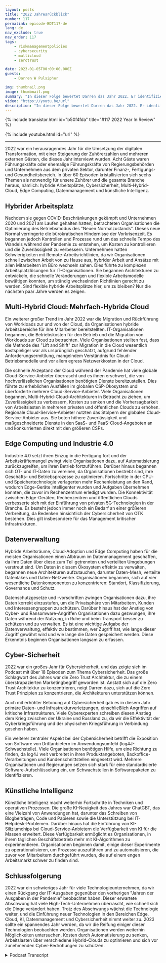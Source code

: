```yaml
---
layout: posts
title: "2022 Jahresrückblick"
number: 117
permalink: episode-EDT117-de
lang: de
nav_exclude: true
nav_order: 117
tags:
    - riskmanagementpolicies
    - cybersecurity
    - multicloud
    - zerotrust

date: 2023-01-05T00:00:00.000Z
guests:
    - Darren W Pulsipher

img: thumbnail.png
image: thumbnail.png
summary: "In dieser Folge bewertet Darren das Jahr 2022. Er identifiziert die am meisten besprochenen Themen im Podcast in 2022, darunter Datenmanagement, Künstliche Intelligenz, Cybersicherheit, Edge Computing und hybride Arbeitsplätze."
video: "https://youtu.be/url"
description: "In dieser Folge bewertet Darren das Jahr 2022. Er identifiziert die am meisten besprochenen Themen im Podcast in 2022, darunter Datenmanagement, Künstliche Intelligenz, Cybersicherheit, Edge Computing und hybride Arbeitsplätze."
---
```


<div>
{% include transistor.html id="b50f4fda" title="#117 2022 Year In Review" %}

{% include youtube.html id="url" %}
</div>

---

2022 war ein herausragendes Jahr für die Umsetzung der digitalen Transformation, mit einer Steigerung der Zuhörerzahlen und mehreren externen Gästen, die dieses Jahr interviewt wurden. Acht Gäste waren Führungskräfte oder ehemalige Führungskräfte von Regierungsbehörden und Unternehmen aus dem privaten Sektor, darunter Finanz-, Fertigungs- und Gesundheitsbereich. In über 60 Episoden kristallisierten sich sechs Themen als notwendig für unsere Zuhörer und die gesamte Branche heraus, nämlich: hybride Arbeitsplätze, Cybersicherheit, Multi-Hybrid-Cloud, Edge Computing, Datenmanagement und künstliche Intelligenz.

## Hybrider Arbeitsplatz

Nachdem sie gegen COVID-Beschränkungen gekämpft und Unternehmen 2020 und 2021 am Laufen gehalten hatten, betrachteten Organisationen die Optimierung des Betriebsmodus des "Neuen Normalzustands". Dieses neue Normal verringerte die bürokratischen Hindernisse der Vorkrisenzeit. Es begannen jedoch Kontrollen und Prozesse rund um das schnelle Tempo des Wandels während der Pandemie zu entstehen, um Kosten zu kontrollieren und die Zuverlässigkeit zu verbessern. Unternehmen hatten Schwierigkeiten mit Remote-Arbeitsrichtlinien, da wir Organisationen schnell zwischen Arbeit von zu Hause aus, hybrider Arbeit und Ansätze mit allen Mitarbeitern im Büro wechseln sahen. Dies führte zu komplexen Arbeitsplatzlösungen für IT-Organisationen. Sie begannen Architekturen zu entwickeln, die schnelle Veränderungen und flexible Arbeitsmodelle bewältigen konnten, um ständig wechselnden Richtlinien gerecht zu werden. Sind flexible hybride Arbeitsplätze hier, um zu bleiben? Nur die nächsten paar Jahre werden es zeigen.

## Multi-Hybrid Cloud: Mehrfach-Hybride Cloud

Ein weiterer großer Trend im Jahr 2022 war die Migration und Rückführung von Workloads zur und von der Cloud, da Organisationen hybride Arbeitsbereiche für ihre Mitarbeiter bereitstellten. IT-Organisationen begannen, die Betriebskosten für den Betrieb und die Migration von Workloads zur Cloud zu betrachten. Viele Organisationen stellten fest, dass die Methode des "Lift and Shift" zur Migration in die Cloud wesentlich kostspieliger war als ursprünglich geschätzt, aufgrund fehlender Anforderungsermittlung, mangelndem Verständnis für Cloud-Betriebsmodelle und vor allem egress Netzwerkkosten in der Cloud.

Die schnelle Akzeptanz der Cloud während der Pandemie hat viele globale Cloud-Service-Anbieter überrascht und es ihnen erschwert, die von hochverlässlichen Organisationen benötigten Dienste bereitzustellen. Dies führte zu erheblichen Ausfällen im globalen CSP-Ökosystem und überforderte mehrere Cloud-Service-Anbieter. Viele Organisationen begannen, Multi-Hybrid-Cloud-Architekturen in Betracht zu ziehen, um Zuverlässigkeit zu verbessern, Kosten zu senken und die Vorhersagbarkeit von Arbeitslasten in mehreren privaten und öffentlichen Clouds zu erhöhen. Regionale Cloud-Service-Anbieter nutzten das Stolpern der globalen Cloud-Service-Anbieter aus. Sie boten höhere Zuverlässigkeit und maßgeschneiderte Dienste in den SaaS- und PaaS-Cloud-Angeboten an und konkurrierten direkt mit den größeren CSPs.

## Edge Computing und Industrie 4.0

Industrie 4.0 setzt ihren Einzug in die Fertigung fort und der Arbeitskräftemangel zwingt viele Organisationen dazu, auf Automatisierung zurückzugreifen, um ihren Betrieb fortzuführen. Darüber hinaus begannen sich OT- und IT-Daten zu vereinen, da Organisationen bestrebt sind, ihre Geschäfts- und Betriebsprozesse zu optimieren. Fortschritte in der CPU- und Speichertechnologie verlagerten mehr Rechenleistung an den Rand, wodurch Edge-Geräte intelligenter wurden und Aufgaben übernehmen konnten, die zuvor im Rechenzentrum erledigt wurden. Die Konnektivität zwischen Edge-Geräten, Rechenzentren und öffentlichen Clouds verbesserte sich mit der Einführung von privaten 5G-Technologien in der Branche. Es besteht jedoch immer noch ein Bedarf an einer größeren Verbreitung, da Bedenken hinsichtlich der Cybersicherheit von OTK bestehen. Dies gilt insbesondere für das Management kritischer Infrastrukturen.

## Datenverwaltung

Hybride Arbeitsräume, Cloud-Adoption und Edge Computing haben für die meisten Organisationen einen Albtraum im Datenmanagement geschaffen, da ihre Daten über diese zum Teil getrennten und verteilten Umgebungen verstreut sind. Um Daten in diesem Ökosystem effektiv zu verwalten, begannen neue Architekturen aufzutauchen, darunter Daten-Mesh, verteilte Datenlakes und Daten-Netzwerke. Organisationen begannen, sich auf vier wesentliche Datenkomponenten zu konzentrieren: Standort, Klassifizierung, Governance und Schutz.

Datenschutzgesetze und -vorschriften zwingen Organisationen dazu, ihre Daten korrekt einzustufen, um die Privatsphäre von Mitarbeitern, Kunden und Interessengruppen zu schützen. Darüber hinaus hat der Anstieg von Cyber- und Ransomware-Angriffen Organisationen dazu gezwungen, ihre Daten während der Nutzung, in Ruhe und beim Transport besser zu schützen und zu verwalten. Es ist eine wichtige Aufgabe der Datenverwaltung, effektiv zu bestimmen, wer Zugriff hat, wie lange dieser Zugriff gewährt wird und wie lange die Daten gespeichert werden. Diese Erkenntnis beginnen Organisationen langsam zu erfassen.

## Cyber-Sicherheit

2022 war ein großes Jahr für Cybersicherheit, und das zeigte sich im Podcast mit über 18 Episoden zum Thema Cybersicherheit. Das große Schlagwort des Jahres war die Zero Trust Architektur, die zu einem überstrapazierten Marketingbegriff geworden ist. Anstatt sich auf die Zero Trust Architektur zu konzentrieren, neigt Darren dazu, sich auf die Zero Trust Prinzipien zu konzentrieren, die Architekturen unterstützen können.

Auch mit erhöhter Betonung auf Cybersicherheit gab es in diesem Jahr primäre Daten- und Infrastrukturverletzungen, einschließlich Angriffen auf kritische Infrastrukturen. Viele Cyberexperten schreiben diesen Anstieg dem Krieg zwischen der Ukraine und Russland zu, da wir die Effektivität der Cyberkriegsführung und der physischen Kriegsführung in Verbindung gesehen haben.

Ein weiterer zentraler Aspekt bei der Cybersicherheit betrifft die Exposition von Software von Drittanbietern im Anwendungsumfeld (log4J-Schwachstelle). Viele Organisationen benötigen Hilfe, um eine Richtung zu finden, da log4J weit verbreitet in ihren Produktangeboten, Backoffice-Verarbeitungen und Kundenschnittstellen eingesetzt wird. Mehrere Organisationen und Regierungen setzen sich stark für eine standardisierte Software-Aufschlüsselung ein, um Schwachstellen in Softwarepaketen zu identifizieren.

## Künstliche Intelligenz

Künstliche Intelligenz macht weiterhin Fortschritte in Techniken und operativen Prozessen. Die große KI-Neuigkeit des Jahres war ChatGBT, das eine Vielzahl von Anwendungen hat, darunter das Schreiben von Blogbeiträgen, Code und Papieren sowie die Unterstützung bei IT-Helpdesk-Problemen. Darüber hinaus hat die Einführung von KI-Siliziumchips bei Cloud-Service-Anbietern die Verfügbarkeit von KI für die Massen erweitert. Diese Verfügbarkeit ermöglicht es Organisationen, in ihrem täglichen Geschäftsbetrieb mehr mit KI-Algorithmen zu experimentieren. Organisationen beginnen damit, einige dieser Experimente zu operationalisieren, um Prozesse auszuführen und zu automatisieren, die zuvor von Mitarbeitern durchgeführt wurden, die auf einem engen Arbeitsmarkt schwer zu finden sind.

## Schlussfolgerung

2022 war ein schwieriges Jahr für viele Technologieunternehmen, da wir einen Rückgang der IT-Ausgaben gegenüber den vorherigen "Jahren der Ausgaben in der Pandemie" beobachtet haben. Dieser erwartete Abschwung hat viele High-Tech-Unternehmen überrascht, wie schnell sich die Dinge verändert haben. Trotz des Abschwungs wächst die Technologie weiter, und die Einführung neuer Technologien in den Bereichen Edge, Cloud, KI, Datenmanagement und Cybersicherheit nimmt weiter zu. 2023 sollte ein spannendes Jahr werden, da wir die Reifung einiger dieser Technologien beobachten werden. Organisationen werden weiterhin Möglichkeiten untersuchen, Kosten durch Automatisierung zu senken, Arbeitslasten über verschiedene Hybrid-Clouds zu optimieren und sich vor zunehmenden Cyber-Bedrohungen zu schützen.



<details>
<summary> Podcast Transcript </summary>

<p></p>

</details>
